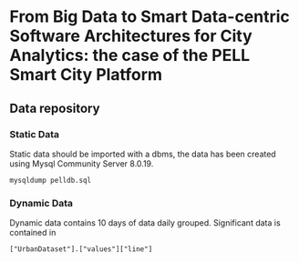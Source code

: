 # From Big Data to Smart Data-centric Software Architectures for City Analytics: the case of the PELL Smart City Platform

## Data repository

### Static Data
Static data should be imported with a dbms, the data has been created using Mysql Community Server 8.0.19.

```
mysqldump pelldb.sql
```
### Dynamic Data
Dynamic data contains 10 days of data daily grouped. Significant data is contained in 
```
["UrbanDataset"].["values"]["line"]
```
